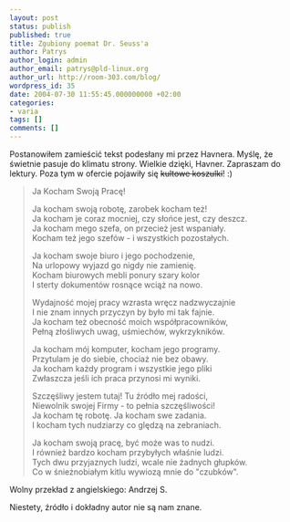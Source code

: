 ```yaml
---
layout: post
status: publish
published: true
title: Zgubiony poemat Dr. Seuss'a
author: Patrys
author_login: admin
author_email: patrys@pld-linux.org
author_url: http://room-303.com/blog/
wordpress_id: 35
date: 2004-07-30 11:55:45.000000000 +02:00
categories:
- varia
tags: []
comments: []
---
```

Postanowiłem zamieścić tekst podesłany mi przez Havnera. Myślę, że świetnie pasuje do klimatu strony. Wielkie dzięki, Havner. Zapraszam do lektury. Poza tym w ofercie pojawiły się <del>kultowe koszulki</del>! :)<br />

> Ja Kocham Swoją Pracę!
>
> Ja kocham swoją robotę, zarobek kocham też!  
> Ja kocham je coraz mocniej, czy słońce jest, czy deszcz.  
> Ja kocham mego szefa, on przecież jest wspaniały.  
> Kocham też jego szefów - i wszystkich pozostałych.
>
> Ja kocham swoje biuro i jego pochodzenie,  
> Na urlopowy wyjazd go nigdy nie zamienię.  
> Kocham biurowych mebli ponury szary kolor  
> I sterty dokumentów rosnące wciąż na nowo.
>
> Wydajność mojej pracy wzrasta wręcz nadzwyczajnie  
> I nie znam innych przyczyn by było mi tak fajnie.  
> Ja kocham też obecność moich współpracowników,  
> Pełną złośliwych uwag, uśmiechów, wykrzykników.
>
> Ja kocham mój komputer, kocham jego programy.  
> Przytulam je do siebie, chociaż nie bez obawy.  
> Ja kocham każdy program i wszystkie jego pliki  
> Zwłaszcza jeśli ich praca przynosi mi wyniki.
>
> Szczęśliwy jestem tutaj! Tu źródło mej radości,  
> Niewolnik swojej Firmy - to pełnia szczęśliwości!  
> Ja kocham tę robotę. Ja kocham swe zadania.  
> I kocham tych nudziarzy co ględzą na zebraniach.
>
> Ja kocham swoją pracę, być może was to nudzi.  
> I również bardzo kocham przybyłych właśnie ludzi.  
> Tych dwu przyjaznych ludzi, wcale nie żadnych głupków.  
> Co w śnieżnobiałym kitlu wywiozą mnie do "czubków".

Wolny przekład z angielskiego: Andrzej S.

Niestety, źródło i dokładny autor nie są nam znane.
